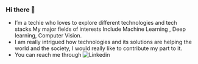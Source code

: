 ### Hi there 👋
* I’m a techie who loves to explore different technologies and tech stacks.My major fields of interests Include Machine Learning , Deep learning, Computer Vision.
* I am really intrigued how technologies and its solutions are helping the world and the society, I would really like to contribute my part to it.
* You can reach me through 
         ![Linkedin](https://www.linkedin.com/in/prakhar-dixit-712751149/)
        


<!--
**pdx97/pdx97** is a ✨ _special_ ✨ repository because its `README.md` (this file) appears on your GitHub profile.





